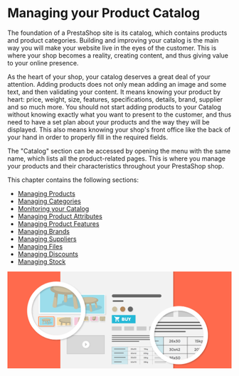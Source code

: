 # Managing your Product Catalog

The foundation of a PrestaShop site is its catalog, which contains products and product categories. Building and improving your catalog is the main way you will make your website live in the eyes of the customer. This is where your shop becomes a reality, creating content, and thus giving value to your online presence.

As the heart of your shop, your catalog deserves a great deal of your attention. Adding products does not only mean adding an image and some text, and then validating your content. It means knowing your product by heart: price, weight, size, features, specifications, details, brand, supplier and so much more. You should not start adding products to your Catalog without knowing exactly what you want to present to the customer, and thus need to have a set plan about your products and the way they will be displayed. This also means knowing your shop's front office like the back of your hand in order to properly fill in the required fields.

The "Catalog" section can be accessed by opening the menu with the same name, which lists all the product-related pages. This is where you manage your products and their characteristics throughout your PrestaShop shop.

This chapter contains the following sections:

* [Managing Products](managing-products.md)
* [Managing Categories](managing-categories.md)
* [Monitoring your Catalog](monitoring-catalog.md)
* [Managing Product Attributes](managing-product-attributes.md)
* [Managing Product Features](managing-product-features.md)
* [Managing Brands](managing-brands.md)
* [Managing Suppliers](managing-suppliers.md)
* [Managing Files](managing-files.md)
* [Managing Discounts](managing-discounts/)
* [Managing Stock](managing-stock/)

![](../../../.gitbook/assets/51839831%20%285%29%20%288%29.png)

